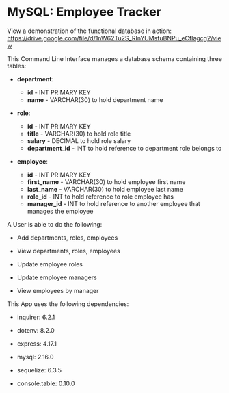 # MySQL: Employee Tracker

View a demonstration of the functional database in action:
https://drive.google.com/file/d/1nW62Tu2S_RInYUMsfuBNPu_eCflagcg2/view

This Command Line Interface manages a database schema containing three tables:

* **department**:
  * **id** - INT PRIMARY KEY
  * **name** - VARCHAR(30) to hold department name

* **role**:
  * **id** - INT PRIMARY KEY
  * **title** -  VARCHAR(30) to hold role title
  * **salary** -  DECIMAL to hold role salary
  * **department_id** -  INT to hold reference to department role belongs to

* **employee**:
  * **id** - INT PRIMARY KEY
  * **first_name** - VARCHAR(30) to hold employee first name
  * **last_name** - VARCHAR(30) to hold employee last name
  * **role_id** - INT to hold reference to role employee has
  * **manager_id** - INT to hold reference to another employee that manages the employee 

A User is able to do the following:

  * Add departments, roles, employees

  * View departments, roles, employees

  * Update employee roles

  * Update employee managers

  * View employees by manager

This App uses the following dependencies:

  * inquirer: 6.2.1

  * dotenv: 8.2.0

  * express: 4.17.1

  * mysql: 2.16.0

  * sequelize: 6.3.5

  * console.table: 0.10.0

